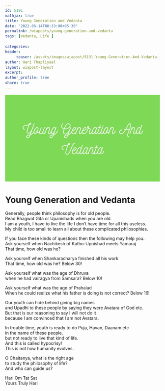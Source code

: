 ```yaml
--- 
id: 5191
mathjax: true  
title: Young Generation and Vedanta
date: "2022-06-14T08:33:00+05:30"
permalink: /wiaposts/young-generation-and-vedanta
tags: [Vedanta, Life ]    

categories: 
header:
     teaser: /assets/images/wiapost/5191-Young-Generation-And-Vedanta.jpg
author: Hari Thapliyaal 
layout: wiapost-layout 
excerpt:  
author_profile: true 
share: true 
---
```


![Young Generation and Vedanta](/assets/images/wiapost/5191-Young-Generation-And-Vedanta.jpg)     
   
# Young Generation and Vedanta    
   
Generally, people think philosophy is for old people.     
Read Bhagwat Gita or Upanishads when you are old.    
I am a youth, I have to live the life I don’t have time for all this useless.    
My child is too small to learn all about these complicated philosophies.    
    
If you face these kinds of questions then the following may help you.    
Ask yourself when Nachikesh of Katho-Upnishad meets Yamaraj    
That time, how old was he?    
    
Ask yourself when Shankaracharya finished all his work     
That time, how old was he? Below 30!    
    
Ask yourself what was the age of Dhruva     
when he had vairagya from Samsara? Below 10!    
    
Ask yourself what was the age of Prahalad     
When he could realize what his father is doing is not correct? Below 16!    
    
Our youth can hide behind giving big names     
and Upadhi to these people by saying they were Avatara of God etc.     
But that is our reasoning to say I will not do it     
because I am convinced that I am not Avatara.     
    
In trouble time, youth is ready to do Puja, Havan, Daanam etc     
in the name of these people,    
but not ready to live that kind of life.     
And this is called hypocrisy!     
This is not how humanity evolves.    
    
    
O Chaitanya, what is the right age     
to study the philosophy of life?     
And who can guide us?    
    
Hari Om Tat Sat     
Yours Truly Hari    
